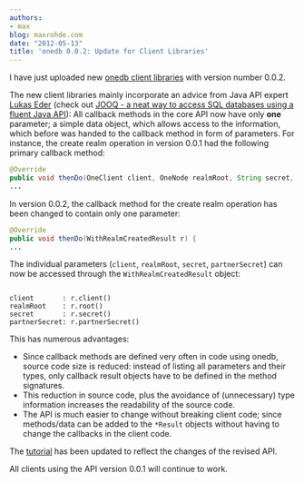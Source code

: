 ```yaml
---
authors:
- max
blog: maxrohde.com
date: "2012-05-13"
title: 'onedb 0.0.2: Update for Client Libraries'
---
```


I have just uploaded new [onedb client libraries](http://cms.onedb.de/downloads 'onedb client libraries') with version number 0.0.2.

The new client libraries mainly incorporate an advice from Java API expert [Lukas Eder](http://blog.jooq.org/ 'Java, SQL, and jOOQ / jOOX') (check out [JOOQ - a neat way to access SQL databases using a fluent Java API](http://www.jooq.org/ 'Java SQL')): All callback methods in the core API now have only **one** parameter; a simple data object, which allows access to the information, which before was handed to the callback method in form of parameters. For instance, the create realm operation in version 0.0.1 had the following primary callback method:

```java
@Override
public void thenDo(OneClient client, OneNode realmRoot, String secret, String partnerSecret) {
...
```

In version 0.0.2, the callback method for the create realm operation has been changed to contain only one parameter:

```java
@Override
public void thenDo(WithRealmCreatedResult r) {
...
```

The individual parameters (`client`, `realmRoot`, `secret`, `partnerSecret`) can now be accessed through the `WithRealmCreatedResult` object:

```text

client       : r.client()
realmRoot    : r.root()
secret       : r.secret()
partnerSecret: r.partnerSecret()
```

This has numerous advantages:

- Since callback methods are defined very often in code using onedb, source code size is reduced: instead of listing all parameters and their types, only callback result objects have to be defined in the method signatures.
- This reduction in source code, plus the avoidance of (unnecessary) type information increases the readability of the source code.
- The API is much easier to change without breaking client code; since methods/data can be added to the `*Result` objects without having to change the callbacks in the client code.

The [tutorial](http://maxrohde.com/2012/05/06/onedb-tutorial/ 'onedb Tutorial') has been updated to reflect the changes of the revised API.

All clients using the API version 0.0.1 will continue to work.